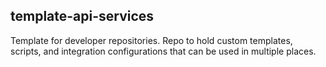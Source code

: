 ## template-api-services
Template for developer repositories.
Repo to hold custom templates, scripts, and integration configurations that can be used in multiple places.
